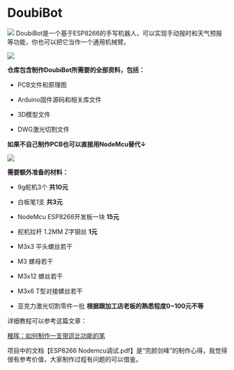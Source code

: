# DoubiBot

![](https://pic4.zhimg.com/v2-fc327e9424641f19b9c4b6d9473dcf40_1200x500.jpg)
DoubiBot是一个基于ESP8266的手写机器人，可以实现手动报时和天气预报等功能，你也可以把它当作一个通用机械臂。

![](https://pic2.zhimg.com/80/v2-0708b47ec3e3099b079629bbacb2c8b1_hd.jpg)

**仓库包含制作DoubiBot所需要的全部资料，包括：**

- PCB文件和原理图

- Arduino固件源码和相关库文件

- 3D模型文件

- DWG激光切割文件

  

**如果不自己制作PCB也可以直接用NodeMcu替代↓**

  ![](https://pic2.zhimg.com/80/v2-5eec44ce17870ea8660160b2b2537a09_hd.jpg)

  

**需要额外准备的材料：**

- 9g舵机3个 **共10元**

- 白板笔1支 **共3元**

- NodeMcu ESP8266开发板一块 **15元**

- 舵机拉杆 1.2MM Z字钢丝 **1元**

- M3x3 平头螺丝若干

- M3 螺母若干

- M3x12 螺丝若干

- M3x6 T型对接螺丝若干

- 亚克力激光切割零件一批 **根据跟加工店老板的熟悉程度0~100元不等**



详细教程可以参考这篇文章：

[稚晖：如何制作一支带逗比功能的笔](https://zhuanlan.zhihu.com/p/67700105)

项目中的文档【ESP8266 Nodemcu调试.pdf】是“完颜剑峰”的制作心得，我觉得很有参考价值，大家制作过程有问题的可以借鉴。

